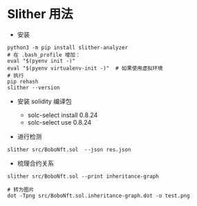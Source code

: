# Slither 用法

* 安装

```
python3 -m pip install slither-analyzer
# 在 .bash_profile 增加：
eval "$(pyenv init -)"
eval "$(pyenv virtualenv-init -)"  # 如果使用虚拟环境
# 执行
pip rehash 
slither --version
```

* 安装 solidity 编译包

    * solc-select install 0.8.24
    * solc-select use 0.8.24

* 进行检测

```
slither src/BoboNft.sol  --json res.json
```

* 梳理合约关系

```
slither src/BoboNft.sol --print inheritance-graph

# 转为图片
dot -Tpng src/BoboNft.sol.inheritance-graph.dot -o test.png
```
